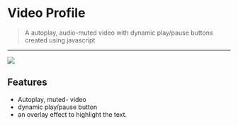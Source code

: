 # Video Profile
> A autoplay, audio-muted video with dynamic play/pause buttons created using javascript
***
[![](https://img.shields.io/badge/-CDN%20JS-0a0a0a.svg?style=flat&colorA=0a0a0a)](https://cdnjs.cloudflare.com/ajax/libs/font-awesome/5.14.0/css/all.min.css)

## Features
* Autoplay, muted- video
* dynamic play/pause button
* an overlay effect to highlight the text.
